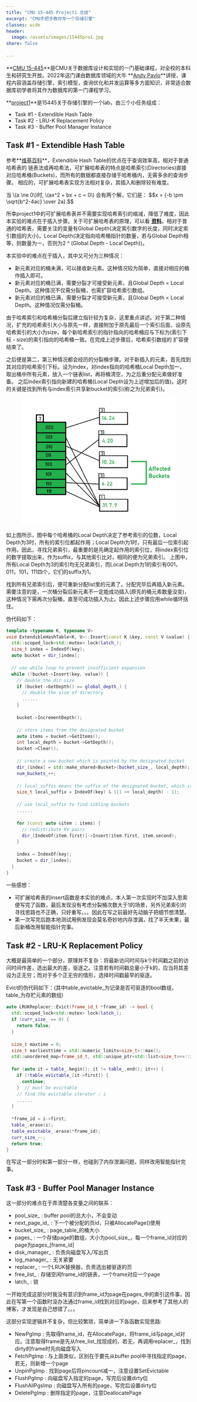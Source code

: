 ```yaml
---
title: "CMU 15-445 Project1 总结"  
excerpt: "CMU手把手教你写一个存储引擎"
classes: wide
header:
  image: /assets/images/15445pro1.jpg
share: false

---
```


**[CMU 15-445](https://15445.courses.cs.cmu.edu/fall2022/)**是CMU关于数据库设计和实现的一门基础课程，对全校的本科生和研究生开放。2022年这门课由数据库领域的大牛 **[Andy Pavlo](http://www.cs.cmu.edu/~pavlo/)**讲授，课程内容涵盖存储引擎，索引模型，查询优化和并发运算等多方面知识，非常适合数据库初学者将其作为数据库的第一门课程学习。

**[project1](https://15445.courses.cs.cmu.edu/fall2022/project1/)**是15445关于存储引擎的一个lab，由三个小任务组成：

  * Task #1 - Extendible Hash Table
  * Task #2 - LRU-K Replacement Policy
  * Task #3 - Buffer Pool Manager Instance

## Task #1 - Extendible Hash Table

参考**[维基百科](https://en.wikipedia.org/wiki/Extendible_hashing)**，Extendible Hash Table的优点在于查询效率高，相对于普通哈希表的
链表法或再哈希法，可扩展哈希表的特点是哈希索引(Directories)直接对应哈希桶(Buckets)，而所有的数据都直接存储于哈希桶内，无需多余的查询步骤。
相应的，可扩展哈希表实现方法相对复杂，其插入和删除较有难度。

<html>
<head>
  <meta charset="utf-8">
  <meta name="viewport" content="width=device-width">
  <script type="text/javascript" async
  src="https://cdnjs.cloudflare.com/ajax/libs/mathjax/2.7.5/MathJax.js?config=TeX-MML-AM_CHTML" async>
</script>
</head>
<body>
<p>
  当 \(a \ne 0\)时,  \(ax^2 + bx + c = 0\) 会有两个解，它们是：
  $$x = {-b \pm \sqrt{b^2-4ac} \over 2a}.$$
</p>
</body>
</html>

所幸project1中的可扩展哈希表并不需要实现哈希索引的缩减，降低了难度，因此本实验的难点在于插入步骤。关于可扩展哈希表的原理，可以看
**[资料](https://www.geeksforgeeks.org/extendible-hashing-dynamic-approach-to-dbms/)**。相对于普通的哈希表，需要关注的变量有Global Depth(决定索引数字的长度，同时决定索引数组的大小)，Local Depth(决定指向哈希桶指针的数量，若与Global Depth相等，则数量为一，否则为2 ^ (Global Depth - Local Depth))。

本实验中的难点在于插入，其中又可分为三种情况：

  * 新元素对应的桶未满，可以接收新元素。这种情况较为简单，直接对相应的桶作插入即可。
  * 新元素对应的桶已满，需要分裂才可接受新元素，且Global Depth = Local Depth。这种情况不仅需分裂桶，也需扩容哈希索引数组。
  * 新元素对应的桶已满，需要分裂才可接受新元素，且Global Depth < Local Depth。这种情况仅需分裂桶。

由于哈希索引和哈希桶分裂后建立指针较为复杂，这里重点讲述。对于第二种情况，扩充的哈希索引大小与原先一样，直接附加于原先最后一个索引后面，设原先
哈希索引的大小为size，每个新哈希索引的指针指向的哈希桶应与下标为(索引下标 - size)的索引指向的哈希桶一致。在完成上述步骤后，哈希索引数组的
扩容便结束了。

之后便是第二，第三种情况都会经历的分裂桶步骤。对于新插入的元素，首先找到其对应的哈希索引下标，设为index，对index指向的哈希桶Local Depth加一，
取出桶中所有元素，放入一个链表list，再将桶清空，为之后重分配元素做好准备。
之后index索引指向新建的哈希桶(Local Depth设为上述增加后的值)。这时的关键是找到所有与index索引共享新bucket的索引(称之为兄弟索引)。

<figure>
    <a href="/assets/images/extendiblehashing.jpg"><img src="/assets/images/extendiblehashing.jpg"></a>
</figure>

如上图所示，图中每个哈希桶的Local Depth决定了参考索引的位数，Local Depth为3时，所有的索引位都起作用；Local Depth为1时，只有最后一位索引起作用。因此，寻找兄弟索引，最重要的是先确定起作用的索引位，将index索引位的数字提取出来，作为suffix，与其他索引比对，相同的便为兄弟索引。
上图中，所有Local Depth为3的索引均无兄弟索引，而Local Depth为1的索引有001，011，101，111四个，它们的suffix为1。

找到所有兄弟索引后，便可重新分配list里的元素了。分配完毕后再插入新元素。需要注意的是，一次桶分裂后新元素不一定能成功插入(原先的桶元素数量没变)，这种情况下需再次分裂桶，直至可成功插入为止。因此上述步骤应用while循环括住。

伪代码如下：

```c++
template <typename K, typename V>
void ExtendibleHashTable<K, V>::Insert(const K &key, const V &value) {
  std::scoped_lock<std::mutex> lock(latch_);
  size_t index = IndexOf(key);
  auto bucket = dir_[index];

  // use while loop to prevent insufficient expansion
  while (!bucket->Insert(key, value)) {
    // double the dir size
    if (bucket->GetDepth() == global_depth_) {
      // double the size of directory
      ......
    }

    bucket->IncrementDepth();

    // store items from the designated bucket
    auto items = bucket->GetItems();
    int local_depth = bucket->GetDepth();
    bucket->Clear();

    // create a new bucket which is pointed by the designated bucket
    dir_[index] = std::make_shared<Bucket>(bucket_size_, local_depth);
    num_buckets_++;

    // local_suffix means the suffix of the designated bucket, which is used to filter the sibling buckets
    size_t local_suffix = IndexOf(key) & ((1 << local_depth) - 1);

    // use local_suffix to find sibling buckets
    ......

    for (const auto &item : items) {
      // redistribute KV pairs
      dir_[IndexOf(item.first)]->Insert(item.first, item.second);
    }

    index = IndexOf(key);
    bucket = dir_[index];
  }
}
```

一些感想：

  * 可扩展哈希表的insert函数是本实验的难点，本人第一次实现时不加深入思索便写完了函数，最后发现没有考虑分裂桶次数大于1的场景，另外兄弟索引的寻找思路也不正确，只好重写。。。因此在写之前最好先动脑子把细节想清楚。
  * 第一次写完后跑本地测试用例发现会莫名奇妙地内存泄漏，找了半天未果，最后新桶改用智能指针完事。

## Task #2 - LRU-K Replacement Policy

大概是最简单的一个部分，原理并不复杂：将最新访问时间与k个时间戳之前的访问时间作差，选出最大的差，驱逐之。注意若有时间戳总量小于k的，应当将其差设为正无穷；而对于多个正无穷的情形，选择时间戳最早的驱逐。

Evict的伪代码如下：(其中table_evictable_为记录是否可驱逐的bool数组，table_为存贮元素的数组)

```c++
auto LRUKReplacer::Evict(frame_id_t *frame_id) -> bool {
  std::scoped_lock<std::mutex> lock(latch_);
  if (curr_size_ == 0) {
    return false;
  }

  size_t maxtime = 0;
  size_t earliesttime = std::numeric_limits<size_t>::max();
  std::unordered_map<frame_id_t, std::unique_ptr<std::list<size_t>>>::iterator i;

  for (auto it = table_.begin(); it != table_.end(); it++) {
    if (!table_evictable_[it->first]) {
      continue;
    }  // must be evictable
    // find the evictable iterator : i
    ......
  }

  *frame_id = i->first;
  table_.erase(i);
  table_evictable_.erase(*frame_id);
  curr_size_--;
  return true;
}
```

在写这一部分时和第一部分一样，也碰到了内存泄漏问题，同样改用智能指针完事。

## Task #3 - Buffer Pool Manager Instance

这一部分的难点在于弄清楚各变量之间的联系：

  * pool_size_ : buffer pool的总大小，不会变动
  * next_page_id_ : 下一个被分配的页id，只被AllocatePage()使用
  * bucket_size_ : page_table_的桶大小
  * pages_ : 一个存储page的数组，大小为pool_size_，每一个frame_id对应的page为pages_[frame_id] 
  * disk_manager_ : 负责向磁盘写入/写出页
  * log_manager_ : 无关紧要
  * replacer_ : 一个LRUK替换器，负责选出被驱逐的页
  * free_list_ : 存储空闲frame_id的链表，一个frame对应一个page
  * latch_ : 锁

一开始完成这部分时我没有意识到frame_id为page在pages_中的索引这件事，因此在写第一个函数时没办法通过frame_id找到对应的page，后来参考了其他人的博客，才发现是自己想错了。。。

这部分实现逻辑并不复杂，但比较繁琐，简单讲一下各函数实现思路:
  
  * NewPgImp : 先取得frame_id，在AllocatePage，将frame_id与page_id对应。注意取得frame是先从free_list_找现成的，若无，再调用replacer_，找到dirty的frame时先向磁盘写入
  * FetchPgImp : 与上面类似，区别在于要先从buffer pool中寻找指定的page，若无，则新增一个page
  * UnpinPgImp : 找到page后将pincount减一，注意设置SetEvictable
  * FlushPgImp : 向磁盘写入指定的page，写完后设置dirty位
  * FlushAllPgsImp : 向磁盘写入所有的page，写完后设置dirty位
  * DeletePgImp : 删除指定的page，注意DeallocatePage